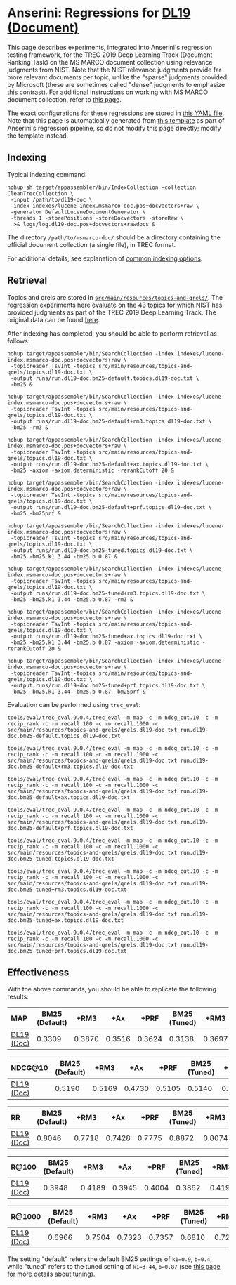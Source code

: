 # Anserini: Regressions for [DL19 (Document)](https://github.com/microsoft/TREC-2019-Deep-Learning)

This page describes experiments, integrated into Anserini's regression testing framework, for the TREC 2019 Deep Learning Track (Document Ranking Task) on the MS MARCO document collection using relevance judgments from NIST.
Note that the NIST relevance judgments provide far more relevant documents per topic, unlike the "sparse" judgments provided by Microsoft (these are sometimes called "dense" judgments to emphasize this contrast).
For additional instructions on working with MS MARCO document collection, refer to [this page](experiments-msmarco-doc.md).

The exact configurations for these regressions are stored in [this YAML file](../src/main/resources/regression/dl19-doc.yaml).
Note that this page is automatically generated from [this template](../src/main/resources/docgen/templates/dl19-doc.template) as part of Anserini's regression pipeline, so do not modify this page directly; modify the template instead.

## Indexing

Typical indexing command:

```
nohup sh target/appassembler/bin/IndexCollection -collection CleanTrecCollection \
 -input /path/to/dl19-doc \
 -index indexes/lucene-index.msmarco-doc.pos+docvectors+raw \
 -generator DefaultLuceneDocumentGenerator \
 -threads 1 -storePositions -storeDocvectors -storeRaw \
  >& logs/log.dl19-doc.pos+docvectors+rawdocs &
```

The directory `/path/to/msmarco-doc/` should be a directory containing the official document collection (a single file), in TREC format.

For additional details, see explanation of [common indexing options](common-indexing-options.md).

## Retrieval

Topics and qrels are stored in [`src/main/resources/topics-and-qrels/`](../src/main/resources/topics-and-qrels/).
The regression experiments here evaluate on the 43 topics for which NIST has provided judgments as part of the TREC 2019 Deep Learning Track.
The original data can be found [here](https://trec.nist.gov/data/deep2019.html).

After indexing has completed, you should be able to perform retrieval as follows:

```
nohup target/appassembler/bin/SearchCollection -index indexes/lucene-index.msmarco-doc.pos+docvectors+raw \
 -topicreader TsvInt -topics src/main/resources/topics-and-qrels/topics.dl19-doc.txt \
 -output runs/run.dl19-doc.bm25-default.topics.dl19-doc.txt \
 -bm25 &

nohup target/appassembler/bin/SearchCollection -index indexes/lucene-index.msmarco-doc.pos+docvectors+raw \
 -topicreader TsvInt -topics src/main/resources/topics-and-qrels/topics.dl19-doc.txt \
 -output runs/run.dl19-doc.bm25-default+rm3.topics.dl19-doc.txt \
 -bm25 -rm3 &

nohup target/appassembler/bin/SearchCollection -index indexes/lucene-index.msmarco-doc.pos+docvectors+raw \
 -topicreader TsvInt -topics src/main/resources/topics-and-qrels/topics.dl19-doc.txt \
 -output runs/run.dl19-doc.bm25-default+ax.topics.dl19-doc.txt \
 -bm25 -axiom -axiom.deterministic -rerankCutoff 20 &

nohup target/appassembler/bin/SearchCollection -index indexes/lucene-index.msmarco-doc.pos+docvectors+raw \
 -topicreader TsvInt -topics src/main/resources/topics-and-qrels/topics.dl19-doc.txt \
 -output runs/run.dl19-doc.bm25-default+prf.topics.dl19-doc.txt \
 -bm25 -bm25prf &

nohup target/appassembler/bin/SearchCollection -index indexes/lucene-index.msmarco-doc.pos+docvectors+raw \
 -topicreader TsvInt -topics src/main/resources/topics-and-qrels/topics.dl19-doc.txt \
 -output runs/run.dl19-doc.bm25-tuned.topics.dl19-doc.txt \
 -bm25 -bm25.k1 3.44 -bm25.b 0.87 &

nohup target/appassembler/bin/SearchCollection -index indexes/lucene-index.msmarco-doc.pos+docvectors+raw \
 -topicreader TsvInt -topics src/main/resources/topics-and-qrels/topics.dl19-doc.txt \
 -output runs/run.dl19-doc.bm25-tuned+rm3.topics.dl19-doc.txt \
 -bm25 -bm25.k1 3.44 -bm25.b 0.87 -rm3 &

nohup target/appassembler/bin/SearchCollection -index indexes/lucene-index.msmarco-doc.pos+docvectors+raw \
 -topicreader TsvInt -topics src/main/resources/topics-and-qrels/topics.dl19-doc.txt \
 -output runs/run.dl19-doc.bm25-tuned+ax.topics.dl19-doc.txt \
 -bm25 -bm25.k1 3.44 -bm25.b 0.87 -axiom -axiom.deterministic -rerankCutoff 20 &

nohup target/appassembler/bin/SearchCollection -index indexes/lucene-index.msmarco-doc.pos+docvectors+raw \
 -topicreader TsvInt -topics src/main/resources/topics-and-qrels/topics.dl19-doc.txt \
 -output runs/run.dl19-doc.bm25-tuned+prf.topics.dl19-doc.txt \
 -bm25 -bm25.k1 3.44 -bm25.b 0.87 -bm25prf &
```

Evaluation can be performed using `trec_eval`:

```
tools/eval/trec_eval.9.0.4/trec_eval -m map -c -m ndcg_cut.10 -c -m recip_rank -c -m recall.100 -c -m recall.1000 -c src/main/resources/topics-and-qrels/qrels.dl19-doc.txt run.dl19-doc.bm25-default.topics.dl19-doc.txt

tools/eval/trec_eval.9.0.4/trec_eval -m map -c -m ndcg_cut.10 -c -m recip_rank -c -m recall.100 -c -m recall.1000 -c src/main/resources/topics-and-qrels/qrels.dl19-doc.txt run.dl19-doc.bm25-default+rm3.topics.dl19-doc.txt

tools/eval/trec_eval.9.0.4/trec_eval -m map -c -m ndcg_cut.10 -c -m recip_rank -c -m recall.100 -c -m recall.1000 -c src/main/resources/topics-and-qrels/qrels.dl19-doc.txt run.dl19-doc.bm25-default+ax.topics.dl19-doc.txt

tools/eval/trec_eval.9.0.4/trec_eval -m map -c -m ndcg_cut.10 -c -m recip_rank -c -m recall.100 -c -m recall.1000 -c src/main/resources/topics-and-qrels/qrels.dl19-doc.txt run.dl19-doc.bm25-default+prf.topics.dl19-doc.txt

tools/eval/trec_eval.9.0.4/trec_eval -m map -c -m ndcg_cut.10 -c -m recip_rank -c -m recall.100 -c -m recall.1000 -c src/main/resources/topics-and-qrels/qrels.dl19-doc.txt run.dl19-doc.bm25-tuned.topics.dl19-doc.txt

tools/eval/trec_eval.9.0.4/trec_eval -m map -c -m ndcg_cut.10 -c -m recip_rank -c -m recall.100 -c -m recall.1000 -c src/main/resources/topics-and-qrels/qrels.dl19-doc.txt run.dl19-doc.bm25-tuned+rm3.topics.dl19-doc.txt

tools/eval/trec_eval.9.0.4/trec_eval -m map -c -m ndcg_cut.10 -c -m recip_rank -c -m recall.100 -c -m recall.1000 -c src/main/resources/topics-and-qrels/qrels.dl19-doc.txt run.dl19-doc.bm25-tuned+ax.topics.dl19-doc.txt

tools/eval/trec_eval.9.0.4/trec_eval -m map -c -m ndcg_cut.10 -c -m recip_rank -c -m recall.100 -c -m recall.1000 -c src/main/resources/topics-and-qrels/qrels.dl19-doc.txt run.dl19-doc.bm25-tuned+prf.topics.dl19-doc.txt
```

## Effectiveness

With the above commands, you should be able to replicate the following results:

MAP                                     | BM25 (Default)| +RM3      | +Ax       | +PRF      | BM25 (Tuned)| +RM3      | +Ax       | +PRF      |
:---------------------------------------|-----------|-----------|-----------|-----------|-----------|-----------|-----------|-----------|
[DL19 (Doc)](https://trec.nist.gov/data/deep2019.html)| 0.3309    | 0.3870    | 0.3516    | 0.3624    | 0.3138    | 0.3697    | 0.3860    | 0.3858    |


NDCG@10                                 | BM25 (Default)| +RM3      | +Ax       | +PRF      | BM25 (Tuned)| +RM3      | +Ax       | +PRF      |
:---------------------------------------|-----------|-----------|-----------|-----------|-----------|-----------|-----------|-----------|
[DL19 (Doc)](https://trec.nist.gov/data/deep2019.html)| 0.5190    | 0.5169    | 0.4730    | 0.5105    | 0.5140    | 0.5485    | 0.5245    | 0.5280    |


RR                                      | BM25 (Default)| +RM3      | +Ax       | +PRF      | BM25 (Tuned)| +RM3      | +Ax       | +PRF      |
:---------------------------------------|-----------|-----------|-----------|-----------|-----------|-----------|-----------|-----------|
[DL19 (Doc)](https://trec.nist.gov/data/deep2019.html)| 0.8046    | 0.7718    | 0.7428    | 0.7775    | 0.8872    | 0.8074    | 0.7492    | 0.8007    |


R@100                                   | BM25 (Default)| +RM3      | +Ax       | +PRF      | BM25 (Tuned)| +RM3      | +Ax       | +PRF      |
:---------------------------------------|-----------|-----------|-----------|-----------|-----------|-----------|-----------|-----------|
[DL19 (Doc)](https://trec.nist.gov/data/deep2019.html)| 0.3948    | 0.4189    | 0.3945    | 0.4004    | 0.3862    | 0.4193    | 0.4399    | 0.4287    |


R@1000                                  | BM25 (Default)| +RM3      | +Ax       | +PRF      | BM25 (Tuned)| +RM3      | +Ax       | +PRF      |
:---------------------------------------|-----------|-----------|-----------|-----------|-----------|-----------|-----------|-----------|
[DL19 (Doc)](https://trec.nist.gov/data/deep2019.html)| 0.6966    | 0.7504    | 0.7323    | 0.7357    | 0.6810    | 0.7282    | 0.7545    | 0.7553    |

The setting "default" refers the default BM25 settings of `k1=0.9`, `b=0.4`, while "tuned" refers to the tuned setting of `k1=3.44`, `b=0.87` (see [this page](experiments-msmarco-doc.md) for more details about tuning).

